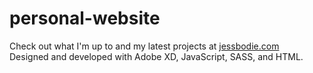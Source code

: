 # personal-website
Check out what I'm up to and my latest projects at <a href="http://jessbodie.com">jessbodie.com</a> <br />
Designed and developed with Adobe XD, JavaScript, SASS, and HTML.
